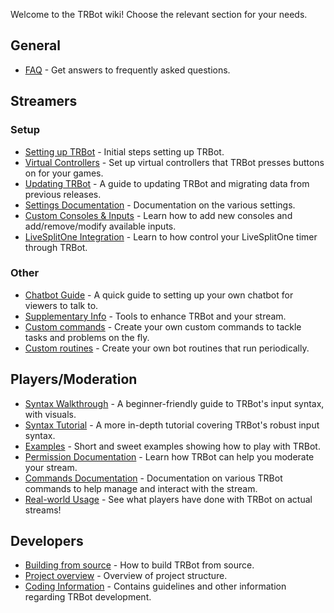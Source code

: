 Welcome to the TRBot wiki! Choose the relevant section for your needs.

## General
* [FAQ](./FAQ.md) - Get answers to frequently asked questions.

## Streamers
### Setup
* [Setting up TRBot](./Setup-Init.md) - Initial steps setting up TRBot.
* [Virtual Controllers](./Setup-VController.md) - Set up virtual controllers that TRBot presses buttons on for your games.
* [Updating TRBot](./Migrating-Data.md) - A guide to updating TRBot and migrating data from previous releases.
* [Settings Documentation](./Settings-Documentation.md) - Documentation on the various settings.
* [Custom Consoles & Inputs](./Adding-ConsolesInputs.md) - Learn how to add new consoles and add/remove/modify available inputs.
* [LiveSplitOne Integration](./LiveSplitOne-Integration.md) - Learn to how control your LiveSplitOne timer through TRBot.

### Other
* [Chatbot Guide](./Setup-Chatterbot.md) - A quick guide to setting up your own chatbot for viewers to talk to.
* [Supplementary Info](Setup-Misc.md) - Tools to enhance TRBot and your stream.
* [Custom commands](./Custom-Commands.md) - Create your own custom commands to tackle tasks and problems on the fly.
* [Custom routines](./Custom-Routines.md) - Create your own bot routines that run periodically.

## Players/Moderation
* [Syntax Walkthrough](./Syntax-Walkthrough.md) - A beginner-friendly guide to TRBot's input syntax, with visuals.
* [Syntax Tutorial](./Syntax-Tutorial.md) - A more in-depth tutorial covering TRBot's robust input syntax.
* [Examples](./Play-Examples.md) - Short and sweet examples showing how to play with TRBot.
* [Permission Documentation](./Permission-Documentation.md) - Learn how TRBot can help you moderate your stream.
* [Commands Documentation](./Commands-Documentation.md) - Documentation on various TRBot commands to help manage and interact with the stream.
* [Real-world Usage](./Real-Usage-Examples.md) - See what players have done with TRBot on actual streams!

## Developers
* [Building from source](./Building.md) - How to build TRBot from source.
* [Project overview](./Project-Overview.md) - Overview of project structure.
* [Coding Information](./Coding-Information.md) - Contains guidelines and other information regarding TRBot development.
